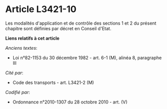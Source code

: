 # Article L3421-10

Les modalités d'application et de contrôle des sections 1 et 2 du présent chapitre sont définies par décret en Conseil
d'Etat.

**Liens relatifs à cet article**

_Anciens textes_:

  - Loi n°82-1153 du 30 décembre 1982 - art. 6-1 (M), alinéa 8, paragraphe III

_Cité par_:

  - Code des transports - art. L3421-2 (M)

_Codifié par_:

  - Ordonnance n°2010-1307 du 28 octobre 2010 - art. (V)
